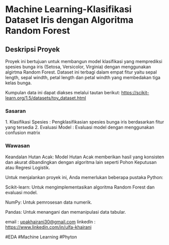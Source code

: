 <h1>Machine Learning-Klasifikasi Dataset Iris dengan Algoritma Random Forest</h1>

<h2>Deskripsi Proyek</h2>

Proyek ini bertujuan untuk membangun model klasifikasi yang memprediksi spesies 
bunga iris (Setosa, Versicolor, Virginia) dengan menggunakan algirtma Random Forest. 
Dataset ini terbagi dalam empat fitur yaitu sepal length, sepal windth, petal length 
dan petal windth yang membedakan tiga kelas bunga. 

Kumpulan data ini dapat diakses melalui tautan berikut: https://scikit-learn.org/1.5/datasets/toy_dataset.html

<h3>Sasaran</h3>
1. Klasifikasi Spesies : Pengklasifikasian spesies bunga iris berdasarkan fitur yang tersedia
2. Evaluasi Model : Evaluasi model dengan menggunakan confusion matrix

<h3>Wawasan</h3>

Keandalan Hutan Acak: Model Hutan Acak memberikan hasil yang konsisten dan akurat 
dibandingkan dengan algoritma lain seperti Pohon Keputusan atau Regresi Logistik.

Untuk menjalankan proyek ini, Anda memerlukan beberapa pustaka Python:

Scikit-learn: Untuk mengimplementasikan algoritma Random Forest dan evaluasi model.

NumPy: Untuk pemrosesan data numerik.

Pandas: Untuk menangani dan memanipulasi data tabular.

email    : upakhairani30@gmail.com
linkedln : https://www.linkedin.com/in/ulfa-khairani

#EDA #Machine Learning #Phyton


